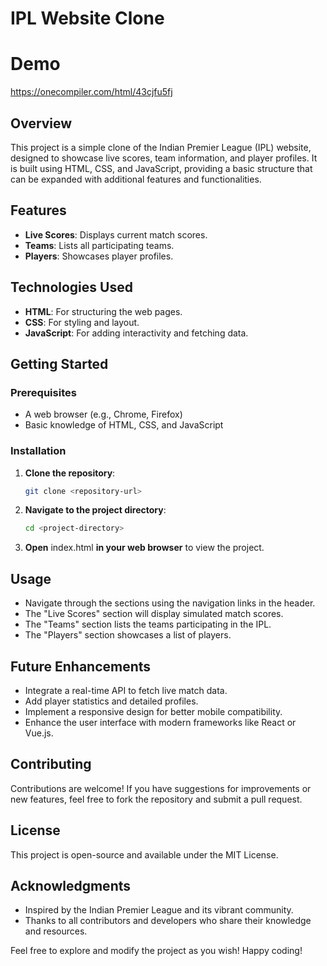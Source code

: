 # IPL Website Clone

# Demo
https://onecompiler.com/html/43cjfu5fj

## Overview
This project is a simple clone of the Indian Premier League (IPL) website, designed to showcase live scores, team information, and player profiles. It is built using HTML, CSS, and JavaScript, providing a basic structure that can be expanded with additional features and functionalities.

## Features
- **Live Scores**: Displays current match scores.
- **Teams**: Lists all participating teams.
- **Players**: Showcases player profiles.

## Technologies Used
- **HTML**: For structuring the web pages.
- **CSS**: For styling and layout.
- **JavaScript**: For adding interactivity and fetching data.

## Getting Started

### Prerequisites
- A web browser (e.g., Chrome, Firefox)
- Basic knowledge of HTML, CSS, and JavaScript

### Installation
1. **Clone the repository**:
   ```bash
   git clone <repository-url>
   
2. **Navigate to the project directory**:
   ```bash
   cd <project-directory>

3. **Open** index.html **in your web browser** to view the project.

## Usage
- Navigate through the sections using the navigation links in the header.
- The "Live Scores" section will display simulated match scores.
- The "Teams" section lists the teams participating in the IPL.
- The "Players" section showcases a list of players.

## Future Enhancements
- Integrate a real-time API to fetch live match data.
- Add player statistics and detailed profiles.
- Implement a responsive design for better mobile compatibility.
- Enhance the user interface with modern frameworks like React or Vue.js.

## Contributing
Contributions are welcome! If you have suggestions for improvements or new features, feel free to fork the repository and submit a pull request.

## License
This project is open-source and available under the MIT License.

## Acknowledgments
- Inspired by the Indian Premier League and its vibrant community.
- Thanks to all contributors and developers who share their knowledge and resources. 

Feel free to explore and modify the project as you wish! Happy coding!
